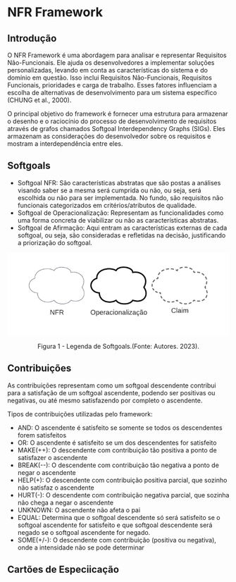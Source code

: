 # NFR Framework

## Introdução

O NFR Framework é uma abordagem para analisar e representar Requisitos Não-Funcionais. Ele ajuda os desenvolvedores a implementar soluções personalizadas, levando em conta as características do sistema e do domínio em questão. Isso inclui Requisitos Não-Funcionais, Requisitos Funcionais, prioridades e carga de trabalho. Esses fatores influenciam a escolha de alternativas de desenvolvimento para um sistema específico (CHUNG et al., 2000).

O principal objetivo do framework é fornecer uma estrutura para armazenar o desenho e o raciocínio do processo de desenvolvimento de requisitos através de grafos chamados Softgoal Interdependency Graphs (SIGs). Eles armazenam as considerações do desenvolvedor sobre os requisitos e mostram a interdependência entre eles.

## Softgoals

- Softgoal NFR: São características abstratas que são postas a análises visando saber se a mesma será cumprida ou não, ou seja, será escolhida ou não para ser implementada. No fundo, são requisitos não funcionais categorizados em critérios/atributos de qualidade.
- Softgoal de Operacionalização: Representam as funcionalidades como uma forma concreta de viabilizar ou não as características abstratas.
- Softgoal de Afirmação: Aqui entram as características externas de cada softgoal, ou seja, são consideradas e refletidas na decisão, justificando a priorização do softgoal.

<img src="../../images/nfr/Softgoals.png"/>
<p style="text-align: center">Figura 1 - Legenda de Softgoals.(Fonte: Autores. 2023).</p>

## Contribuições

As contribuições representam como um softgoal descendente contribui para a satisfação de um softgoal ascendente, podendo ser positivas ou negativas, ou até mesmo satisfazendo por completo o ascendente.

Tipos de contribuições utilizadas pelo framework:

- AND: O ascendente é satisfeito se somente se todos os descendentes forem satisfeitos
- OR: O ascendente é satisfeito se um dos descendentes for satisfeito
- MAKE(++): O descendente com contribuição tão positiva a ponto de satisfazer o ascendente
- BREAK(--): O descendente com contribuição tão negativa a ponto de negar o ascendente
- HELP(+): O descendente com contribuição positiva parcial, que sozinho não satisfaz o ascendente
- HURT(-): O descendente com contribuição negativa parcial, que sozinha não chega a negar o ascendente
- UNKNOWN: O ascendente não afeta o pai
- EQUAL: Determina que o softgoal descendente só será satisfeito se o softgoal ascendente for satisfeito e que softgoal descendente será negado se o softgoal ascendente for negado.
- SOME(+/-): O descendente com contribuição (positiva ou negativa), onde a intensidade não se pode determinar

## Cartões de Especiicação





